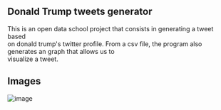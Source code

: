 ## Donald Trump tweets generator

This is an open data school project that consists in generating a tweet based  
on donald trump's twitter profile. From a csv file, the program also generates an graph that allows us to  
visualize a tweet.

## Images
![image](https://user-images.githubusercontent.com/71152540/218901781-d0ef99d6-461d-403b-beb5-f228233360f7.png)


